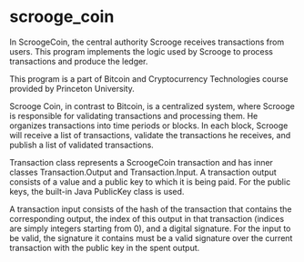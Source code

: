 # scrooge_coin
In ScroogeCoin, the central authority Scrooge receives transactions from users.
This program implements the logic used by Scrooge to process transactions and produce the ledger. 

This program is a part of Bitcoin and Cryptocurrency Technologies course provided by Princeton University. 

Scrooge Coin, in contrast to Bitcoin, is a centralized system, where Scrooge is responsible for validating transactions and processing them. He organizes transactions into time periods or blocks. In each block, Scrooge will receive a list of transactions, validate the transactions he receives, and publish a list of validated transactions.

Transaction class represents a ScroogeCoin transaction and has inner classes Transaction.Output and Transaction.Input. A transaction output consists of a value and a public key to which it is being paid. For the public keys, the built-in Java PublicKey class is used.

A transaction input consists of the hash of the transaction that contains the corresponding output, the
index of this output in that transaction (indices are simply integers starting from 0), and a digital
signature. For the input to be valid, the signature it contains must be a valid signature over the
current transaction with the public key in the spent output.


